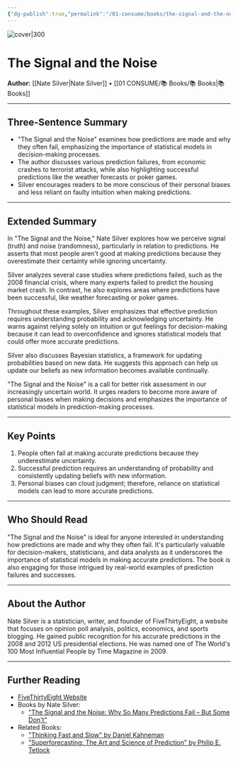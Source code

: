 ```yaml
---
{"dg-publish":true,"permalink":"/01-consume/books/the-signal-and-the-noise/","title":"The Signal and the Noise","tags":["data-analysis","prediction","statistics","decision-making","information-theory"]}
---
```



![cover|300](http://books.google.com/books/content?id=ekWLDQAAQBAJ&printsec=frontcover&img=1&zoom=1&source=gbs_api)

# The Signal and the Noise
**Author:** [[Nate Silver\|Nate Silver]] • [[01 CONSUME/📚 Books/📚 Books\|📚 Books]]

---

## Three-Sentence Summary
- "The Signal and the Noise" examines how predictions are made and why they often fail, emphasizing the importance of statistical models in decision-making processes. 
- The author discusses various prediction failures, from economic crashes to terrorist attacks, while also highlighting successful predictions like the weather forecasts or poker games. 
- Silver encourages readers to be more conscious of their personal biases and less reliant on faulty intuition when making predictions.

---

## Extended Summary
In "The Signal and the Noise," Nate Silver explores how we perceive signal (truth) and noise (randomness), particularly in relation to predictions. He asserts that most people aren't good at making predictions because they overestimate their certainty while ignoring uncertainty.

Silver analyzes several case studies where predictions failed, such as the 2008 financial crisis, where many experts failed to predict the housing market crash. In contrast, he also explores areas where predictions have been successful, like weather forecasting or poker games.

Throughout these examples, Silver emphasizes that effective prediction requires understanding probability and acknowledging uncertainty. He warns against relying solely on intuition or gut feelings for decision-making because it can lead to overconfidence and ignores statistical models that could offer more accurate predictions.

Silver also discusses Bayesian statistics, a framework for updating probabilities based on new data. He suggests this approach can help us update our beliefs as new information becomes available continually.

"The Signal and the Noise" is a call for better risk assessment in our increasingly uncertain world. It urges readers to become more aware of personal biases when making decisions and emphasizes the importance of statistical models in prediction-making processes.

---

## Key Points
1. People often fail at making accurate predictions because they underestimate uncertainty.
2. Successful prediction requires an understanding of probability and consistently updating beliefs with new information.
3. Personal biases can cloud judgment; therefore, reliance on statistical models can lead to more accurate predictions.

---

## Who Should Read
"The Signal and the Noise" is ideal for anyone interested in understanding how predictions are made and why they often fail. It's particularly valuable for decision-makers, statisticians, and data analysts as it underscores the importance of statistical models in making accurate predictions. The book is also engaging for those intrigued by real-world examples of prediction failures and successes.

---

## About the Author
Nate Silver is a statistician, writer, and founder of FiveThirtyEight, a website that focuses on opinion poll analysis, politics, economics, and sports blogging. He gained public recognition for his accurate predictions in the 2008 and 2012 US presidential elections. He was named one of The World's 100 Most Influential People by Time Magazine in 2009.

---

## Further Reading
- [FiveThirtyEight Website](https://fivethirtyeight.com/)
- Books by Nate Silver:
  - ["The Signal and the Noise: Why So Many Predictions Fail – But Some Don't"](https://www.amazon.com/Signal-Noise-Many-Predictions-Fail-but/dp/0143125087)
- Related Books:
  - ["Thinking Fast and Slow" by Daniel Kahneman](https://www.amazon.com/Thinking-Fast-Slow-Daniel-Kahneman/dp/0374533555)
  - ["Superforecasting: The Art and Science of Prediction" by Philip E. Tetlock](https://www.amazon.com/Superforecasting-Science-Prediction-Philip-Tetlock/dp/0804136718)

